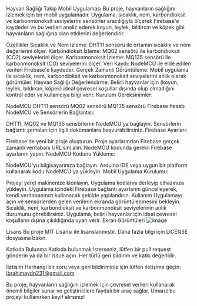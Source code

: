 Hayvan Sağlığı Takip Mobil Uygulaması
Bu proje, hayvanların sağlığını izlemek için bir mobil uygulamadır. Uygulama, sıcaklık, nem, karbondioksit ve karbonmonoksit seviyelerini sensörler aracılığıyla ölçerek Firebase'e kaydeder ve bu verileri analiz ederek koyun, leylek, bıldırcın ve köpek gibi hayvanların sağlığına olan etkilerini değerlendirir.

Özellikler
Sıcaklık ve Nem İzleme: DHT11 sensörü ile ortamın sıcaklık ve nem değerlerini ölçer.
Karbondioksit İzleme: MQ02 sensörü ile karbondioksit (CO2) seviyelerini ölçer.
Karbonmonoksit İzleme: MQ135 sensörü ile karbonmonoksit (CO) seviyelerini ölçer.
Veri Kaydı: NodeMCU ile elde edilen verileri Firebase'e kaydeder.
Gerçek Zamanlı Görüntüleme: Mobil uygulama ile sıcaklık, nem, karbondioksit ve karbonmonoksit seviyelerini anlık olarak görüntüler.
Hayvan Sağlığı Değerlendirme: Belirli hayvanlar için (koyun, leylek, bıldırcın, köpek) ideal çevresel koşullar dışında olup olmadığını kontrol eder ve kullanıcıya bilgi verir.
Kurulum
Gereksinimler:

NodeMCU
DHT11 sensörü
MQ02 sensörü
MQ135 sensörü
Firebase hesabı
NodeMCU ve Sensörlerin Bağlantısı:

DHT11, MQ02 ve MQ135 sensörlerini NodeMCU'ya bağlayın.
Sensörlerin bağlantı şemaları için ilgili dokümanlara başvurabilirsiniz.
Firebase Ayarları:

Firebase'de yeni bir proje oluşturun.
Proje ayarlarından Firebase gerçek zamanlı veritabanı URL'sini alın.
NodeMCU kodunda gerekli Firebase ayarlarını yapın.
NodeMCU Kodunu Yükleme:

NodeMCU'yu bilgisayarınıza bağlayın.
Arduino IDE veya uygun bir platform kullanarak kodu NodeMCU'ya yükleyin.
Mobil Uygulama Kurulumu:

Projeyi yerel makinenize klonlayın.
Uygulama kodlarını derleyip cihazınıza yükleyin.
Uygulama içindeki Firebase bağlantı ayarlarını güncelleyerek, kendi veritabanınızı kullanacak şekilde yapılandırın.
Kullanım
Uygulamayı açın ve sensörlerden gelen verilerin ekranda görüntülenmesini bekleyin.
Sıcaklık, nem, karbondioksit ve karbonmonoksit seviyelerinin anlık durumunu görebilirsiniz.
Uygulama, belirli hayvanlar için ideal çevresel koşulların dışına çıkıldığında uyarı verir.
Ekran Görüntüleri
![image](https://github.com/YazilimMuh/MobilApp/assets/104653734/b5a27db9-0820-4695-92e5-3a70c97933ee)

Lisans
Bu proje MIT Lisansı ile lisanslanmıştır. Daha fazla bilgi için LICENSE dosyasına bakın.

Katkıda Bulunma
Katkıda bulunmak isterseniz, lütfen bir pull request gönderin ya da bir issue açın. Her türlü geri bildirim ve katkı değerlidir.

İletişim
Herhangi bir soru veya geri bildiriminiz için lütfen iletişime geçin: ibrahimaydn231@gmail.com

Bu proje, hayvanların sağlığını izlemek için çevresel verileri kullanarak önemli bilgiler sunar ve geliştiricilere faydalı bir araç sağlar. Umarız bu projeyi kullanırken keyif alırsınız!


